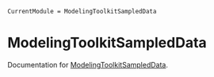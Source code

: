 ```@meta
CurrentModule = ModelingToolkitSampledData
```

# ModelingToolkitSampledData

Documentation for [ModelingToolkitSampledData](https://github.com/JuliaComputing/ModelingToolkitSampledData.jl).

